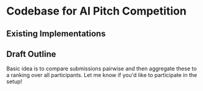 # Codebase for AI Pitch Competition



## Existing Implementations


## Draft Outline

Basic idea is to compare submissions pairwise and then aggregate these to a ranking over all participants. Let me know if you'd like to participate in the setup!

